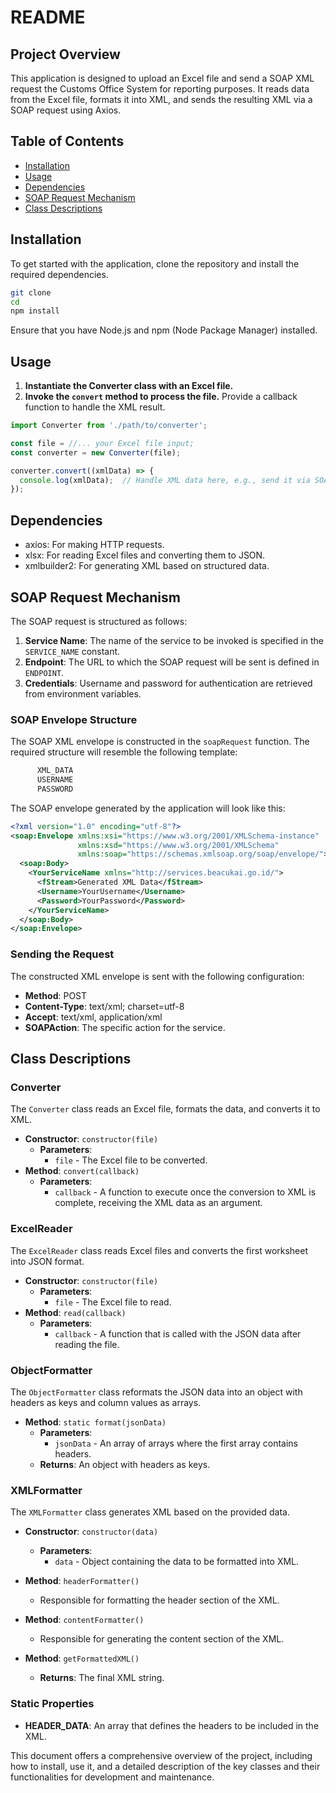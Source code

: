 # README

## Project Overview

This application is designed to upload an Excel file and send a SOAP XML request the Customs Office System for reporting purposes. It reads data from the Excel file, formats it into XML, and sends the resulting XML via a SOAP request using Axios.

## Table of Contents

- [Installation](#installation)
- [Usage](#usage)
- [Dependencies](#dependencies)
- [SOAP Request Mechanism](#soap-request-mechanism)
- [Class Descriptions](#class-descriptions)

## Installation

To get started with the application, clone the repository and install the required dependencies.

```bash
git clone
cd
npm install
```

Ensure that you have Node.js and npm (Node Package Manager) installed.

## Usage

1. **Instantiate the Converter class with an Excel file.**
2. **Invoke the `convert` method to process the file.** Provide a callback function to handle the XML result.

```javascript
import Converter from './path/to/converter';

const file = //... your Excel file input;
const converter = new Converter(file);

converter.convert((xmlData) => {
  console.log(xmlData);  // Handle XML data here, e.g., send it via SOAP request
});
```

## Dependencies

- axios: For making HTTP requests.
- xlsx: For reading Excel files and converting them to JSON.
- xmlbuilder2: For generating XML based on structured data.

## SOAP Request Mechanism

The SOAP request is structured as follows:

1. **Service Name**: The name of the service to be invoked is specified in the `SERVICE_NAME` constant.
2. **Endpoint**: The URL to which the SOAP request will be sent is defined in `ENDPOINT`.
3. **Credentials**: Username and password for authentication are retrieved from environment variables.

### SOAP Envelope Structure

The SOAP XML envelope is constructed in the `soapRequest` function. The required structure will resemble the following template:

```xml
      XML_DATA
      USERNAME
      PASSWORD
```

The SOAP envelope generated by the application will look like this:

```xml
<?xml version="1.0" encoding="utf-8"?>
<soap:Envelope xmlns:xsi="https://www.w3.org/2001/XMLSchema-instance"
               xmlns:xsd="https://www.w3.org/2001/XMLSchema"
               xmlns:soap="https://schemas.xmlsoap.org/soap/envelope/">
  <soap:Body>
    <YourServiceName xmlns="http://services.beacukai.go.id/">
      <fStream>Generated XML Data</fStream>
      <Username>YourUsername</Username>
      <Password>YourPassword</Password>
    </YourServiceName>
  </soap:Body>
</soap:Envelope>
```

### Sending the Request

The constructed XML envelope is sent with the following configuration:

- **Method**: POST
- **Content-Type**: text/xml; charset=utf-8
- **Accept**: text/xml, application/xml
- **SOAPAction**: The specific action for the service.

## Class Descriptions

### Converter

The `Converter` class reads an Excel file, formats the data, and converts it to XML.

- **Constructor**: `constructor(file)`
  - **Parameters**:
    - `file` - The Excel file to be converted.
- **Method**: `convert(callback)`
  - **Parameters**:
    - `callback` - A function to execute once the conversion to XML is complete, receiving the XML data as an argument.

### ExcelReader

The `ExcelReader` class reads Excel files and converts the first worksheet into JSON format.

- **Constructor**: `constructor(file)`
  - **Parameters**:
    - `file` - The Excel file to read.
- **Method**: `read(callback)`
  - **Parameters**:
    - `callback` - A function that is called with the JSON data after reading the file.

### ObjectFormatter

The `ObjectFormatter` class reformats the JSON data into an object with headers as keys and column values as arrays.

- **Method**: `static format(jsonData)`
  - **Parameters**:
    - `jsonData` - An array of arrays where the first array contains headers.
  - **Returns**: An object with headers as keys.

### XMLFormatter

The `XMLFormatter` class generates XML based on the provided data.

- **Constructor**: `constructor(data)`

  - **Parameters**:
    - `data` - Object containing the data to be formatted into XML.

- **Method**: `headerFormatter()`

  - Responsible for formatting the header section of the XML.

- **Method**: `contentFormatter()`

  - Responsible for generating the content section of the XML.

- **Method**: `getFormattedXML()`
  - **Returns**: The final XML string.

### Static Properties

- **HEADER_DATA**: An array that defines the headers to be included in the XML.

This document offers a comprehensive overview of the project, including how to install, use it, and a detailed description of the key classes and their functionalities for development and maintenance.
